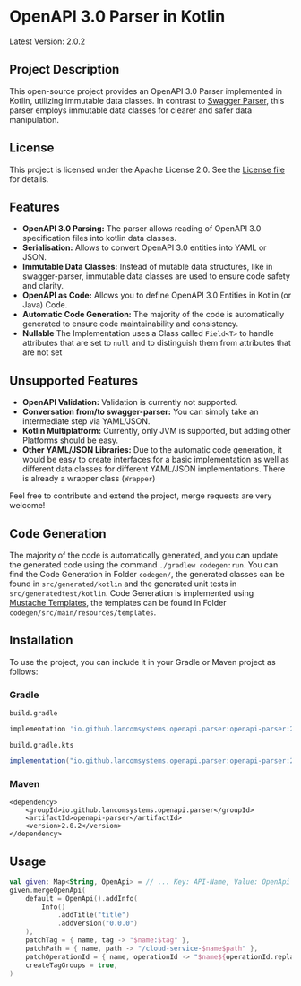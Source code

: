 # OpenAPI 3.0 Parser in Kotlin

Latest Version: 2.0.2

## Project Description

This open-source project provides an OpenAPI 3.0 Parser implemented in Kotlin, utilizing immutable data classes. In contrast to [Swagger Parser](https://github.com/swagger-api/swagger-parser), this parser employs immutable data classes for clearer and safer data manipulation.

## License

This project is licensed under the Apache License 2.0. See the [License file](LICENSE) for details.

## Features

- **OpenAPI 3.0 Parsing:** The parser allows reading of OpenAPI 3.0 specification files into kotlin data classes.
- **Serialisation:** Allows to convert OpenAPI 3.0 entities into YAML or JSON.
- **Immutable Data Classes:** Instead of mutable data structures, like in swagger-parser, immutable data classes are used to ensure code safety and clarity.
- **OpenAPI as Code:** Allows you to define OpenAPI 3.0 Entities in Kotlin (or Java) Code.
- **Automatic Code Generation:** The majority of the code is automatically generated to ensure code maintainability and consistency.
- **Nullable** The Implementation uses a Class called `Field<T>` to handle attributes that are set to `null` and to distinguish them from attributes that are not set

## Unsupported Features

- **OpenAPI Validation:** Validation is currently not supported.
- **Conversation from/to swagger-parser:** You can simply take an intermediate step via YAML/JSON.
- **Kotlin Multiplatform:** Currently, only JVM is supported, but adding other Platforms should be easy.
- **Other YAML/JSON Libraries:** Due to the automatic code generation, it would be easy to create interfaces for a basic implementation as well as different data classes for different YAML/JSON implementations. There is already a wrapper class (`Wrapper`)

Feel free to contribute and extend the project, merge requests are very welcome!

## Code Generation
The majority of the code is automatically generated, and you can update the generated code using the command `./gradlew codegen:run`.
You can find the Code Generation in Folder `codegen/`, the generated classes can be found in `src/generated/kotlin` and the generated unit tests in `src/generatedtest/kotlin`.
Code Generation is implemented using [Mustache Templates](https://github.com/spullara/mustache.java), the templates can be found in Folder `codegen/src/main/resources/templates`.

## Installation

To use the project, you can include it in your Gradle or Maven project as follows:

### Gradle

`build.gradle`
```gradle
implementation 'io.github.lancomsystems.openapi.parser:openapi-parser:2.0.2'
```

`build.gradle.kts`
```gradle
implementation("io.github.lancomsystems.openapi.parser:openapi-parser:2.0.2")'
```

### Maven
```maven
<dependency>
    <groupId>io.github.lancomsystems.openapi.parser</groupId>
    <artifactId>openapi-parser</artifactId>
    <version>2.0.2</version>
</dependency>
```

## Usage

```kotlin
val given: Map<String, OpenApi> = // ... Key: API-Name, Value: OpenApi Definition
given.mergeOpenApi(
    default = OpenApi().addInfo(
        Info()
            .addTitle("title")
            .addVersion("0.0.0")
    ),
    patchTag = { name, tag -> "$name:$tag" },
    patchPath = { name, path -> "/cloud-service-$name$path" },
    patchOperationId = { name, operationId -> "$name${operationId.replaceFirstChar(Char::uppercaseChar)}" },
    createTagGroups = true,
)
```
